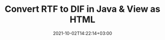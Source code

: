 ---
############################# Static ############################
layout: "autogen"
date: 2021-10-02T14:22:14+03:00
draft: false
path: "total/java/conversion/rtf-to-dif/"

############################# Head ############################
head_title: "Convert RTF to DIF in Java - Sample Java Code"
head_description: "Java document conversion library to convert RTF to DIF and 100+ other file formats in Java & J2SE applications. View the Converted DIF document as HTML viewer."

############################# Header ############################
title: "Convert RTF to DIF in Java & View as HTML"
description: "Programmatically convert RTF to DIF in Java & J2SE platforms using flexible document manipulation options to customize the resultant document. Convert the complete document or some specific pages based on page numbers or selective page ranges using Java document conversion library."

############################# SubMenu ############################
submenu:
    enable: false

############################# Content ############################
content:
    enable: true
    block:
    - title_left: "RTF to DIF Conversion in Java"
      content_left: |
          Perform RTF to DIF file conversion in three simple steps using Java. View the converted document as HTML without any external software dependency.

          -   Create a new instance of **Converter** class and load the RTF file
          -   Set **ConvertOptions** for the DIF document type
          -   Call **Convert** method of **Converter** class instance for conversion to DIF
          -   Set options for HTML viewer
          -   Create **Viewer** object to view converted DIF as HTML
          
      title_right: "Convert Remotely Located Documents"
      content_right: |
          You require `GroupDocs.Conversion` & `GroupDocs.Viewer` namespaces to convert between a wide range of popular document types such as PDF, Microsoft Word, Excel, PowerPoint, Project, Outlook, HTML, diagrams and image file formats. Explore other [Java APIs for Office documents](https://products.conholdate.com/total/java/) as offered by Conholdate.Total.
          
          Get the respective assembly files from the [downloads](https://downloads.conholdate.com/total/java) or fetch the whole package from [Maven](https://repository.conholdate.com/webapp/#/artifacts/browse/tree/General/repo) to add 'Conholdate.Total` directly in your workspace.
          
      code: |
          ```cs {linenos=false}
          // Convert RTF to DIF using GroupDocs.Conversion API
          // Load the source RTF file to be converted
          Converter converter = new Converter("input.rtf");

          // Get the convert options ready for the target DIF format
          ConvertOptions convertOptions = new FileType().fromExtension("dif").getConvertOptions();

          // Convert to DIF format
          converter.convert("output.dif", convertOptions);

          // Create Viewer object to view the converted DIF as HTML
          try (Viewer viewer = new Viewer("output.dif"))
          {
              // Set options for HTML viewer
              HtmlViewOptions viewOptions = HtmlViewOptions.forEmbeddedResources("output{0}.html");

              // View converted DIF as HTML
              viewer.view(viewOptions);
          }
          ```
    - title_left: "Convert Password Protected RTF to DIF"
      content_left: |
          Accurately load and convert documents that are protected with a password within your Java based applications. The file format conversion API also supports rendering remote documents from different sources including S3, Blob, FTP, Stream, URL or a local disk.

          -   Create new instance of **Converter** class and pass source document path
          -   Instantiate the proper **ConvertOptions** class e.g. (**PdfConvertOptions**, **WordProcessingConvertOptions**, **SpreadsheetConvertOptions** etc.)
          -   Call **convert** method of **Converter** class instance and pass filename for the converted document
        
      title_right: "Source Document Information Extraction"
      content_right: |
          The documents information extraction feature not only allows getting the basic information about the source document file but it also supports extracting some valuable file-format specific information such as project start and end dates of a Microsoft Project file, any printing restrictions on a PDF document, list of folders enclosed in an Outlook data file etc. 

          Convert popular document file formats on different operating systems such as Windows, Linux or macOS while using development environments such as NetBeans, IntelliJ IDEA and Eclipse.
          
      code: |
          ```cs {linenos=false}
          // Load and convert password protected documents
          WordProcessingLoadOptions loadOptions = new WordProcessingLoadOptions();
          loadOptions.setPassword("12345");

          // Create an instance of Converter class and pass source document path and the load options delegate as a constructor parameters
          Converter converter = new Converter("input.rtf", loadOptions);

          // Instantiate PdfConvertOptions class
          PdfConvertOptions options = new PdfConvertOptions();

          // Call convert method of Converter class instance and pass filename for the converted document and the instance of ConvertOptions from the previous step
          converter.convert("output.dif, options);
          ```
############################# About Formats ############################
about_formats:
    enable: false
############################# More Formats ############################
more_formats:
    enable: true
    auto: false
    other_out_formats: PDF DOCX DOT DOTX DOTM TXT RTF HTML MHTML XLS XLSX XLSM XLT XLTX XLTM DIF PPT PPTX PPS PPSX POT POTX POTM ODT OTT EMZ WMZ SVGZ TEX DCM WMF BMP PNG GIF JPEG TIFF
############################# Back to top ###############################
back_to_top:
  enable: true
---